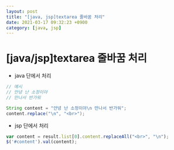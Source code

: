 ```yaml
---
layout: post
title: "[java, jsp]textarea 줄바꿈 처리"
date: 2021-03-17 09:32:23 +0900
category: [java, jsp]
---
```


# [java/jsp]textarea 줄바꿈 처리

- java 단에서 처리

```java
// 예시
// 안녕 난 소정이야
// 만나서 반가워

String content = "안녕 난 소정이야\n 만나서 반가워";
content.replace("\n", "<br>");
```

- jsp 단에서 처리

```jsx
var content = result.list[0].content.replaceAll("<br>", "\n");
$('#content').val(content);
```
